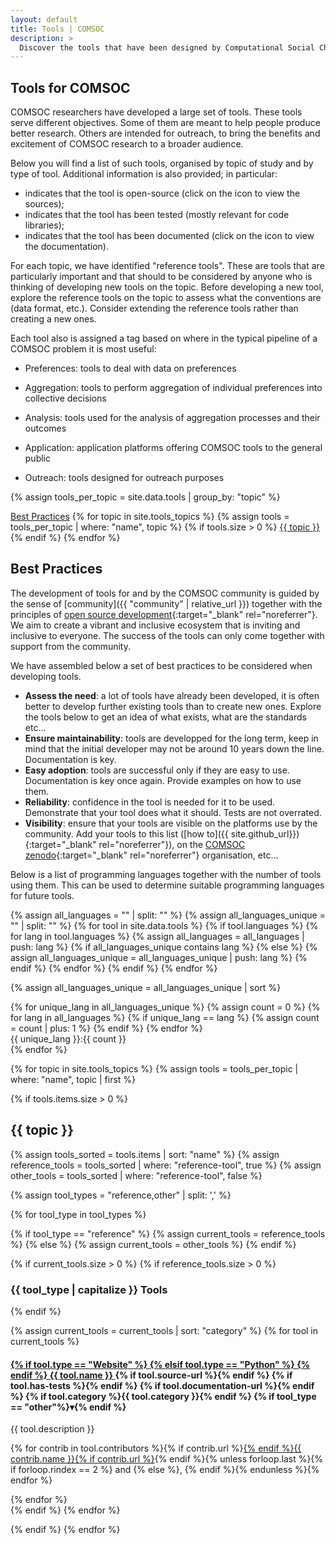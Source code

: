 ```yaml
---
layout: default
title: Tools | COMSOC
description: >
  Discover the tools that have been designed by Computational Social Choice (COMSOC) researchers.
---
```


<section markdown="1" class="section-with-navs">

# Tools for COMSOC

COMSOC researchers have developed a large set of tools. 
These tools serve different objectives. 
Some of them are meant to help people produce better research.
Others are intended for outreach, to bring the benefits and excitement of COMSOC research to a broader audience.

Below you will find a list of such tools, organised by topic of study and by type of tool.
Additional information is also provided; in particular:
- <i class="fa-solid fa-laptop-code"></i> indicates that the tool is open-source (click on the icon to view the sources);
- <i class="fa-solid fa-list-check"></i> indicates that the tool has been tested (mostly relevant for code libraries);
- <i class="fa-solid fa-book"></i> indicates that the tool has been documented (click on the icon to view the documentation).

For each topic, we have identified "reference tools". These are tools that are particularly
important and that should to be considered by anyone who is thinking of developing new tools on the topic.
Before developing a new tool, explore the reference tools on the topic to assess what the
conventions are (data format, etc.). Consider extending the reference tools rather than creating a new ones.

Each tool also is assigned a tag based on where in the typical pipeline of a COMSOC problem it is most useful:
- <span class="badge tool-category">Preferences</span>: tools to deal with data on preferences  

- <span class="badge tool-category">Aggregation</span>: tools to perform aggregation of individual preferences into collective decisions

- <span class="badge tool-category">Analysis</span>: tools used for the analysis of aggregation processes and their outcomes

- <span class="badge tool-category">Application</span>: application platforms offering COMSOC tools to the general public

- <span class="badge tool-category">Outreach</span>: tools designed for outreach purposes

{% assign tools_per_topic = site.data.tools | group_by: "topic" %}

<div class="page-navigation-wrap">
<div class="page-navigation">
<span><a href="#best-practices">Best Practices</a></span>
{% for topic in site.tools_topics %}
{% assign tools = tools_per_topic | where: "name", topic %}
{% if tools.size > 0 %}
<span><a href="#{{ topic }}">{{ topic }}</a></span>
{% endif %}
{% endfor %}
</div>
</div>

</section>

<section id="best-practices" markdown="1">

## Best Practices

The development of tools for and by the COMSOC community is guided by the sense of [community]({{ "community" | relative_url }})
together with the principles of [open source development](https://opensource.com/resources/what-open-source){:target="_blank" rel="noreferrer"}.
We aim to create a vibrant and inclusive ecosystem that is inviting and inclusive to everyone.
The success of the tools can only come together with support from the community.

We have assembled below a set of best practices to be considered when developing tools.

- **Assess the need**: a lot of tools have already been developed, it is often better to develop further existing tools than to create new ones. Explore the tools below to get an idea of what exists, what are the standards etc... 
- **Ensure maintainability**: tools are developped for the long term, keep in mind that the initial developer may not be around 10 years down the line. Documentation is key.
- **Easy adoption**: tools are successful only if they are easy to use. Documentation is key once again. Provide examples on how to use them.
- **Reliability**: confidence in the tool is needed for it to be used. Demonstrate that your tool does what it should. Tests are not overrated.
- **Visibility**: ensure that your tools are visible on the platforms use by the community. Add your tools to this list ([how to]({{ site.github_url}}){:target="_blank" rel="noreferrer"}), on the [COMSOC zenodo](https://zenodo.org/communities/comsoc){:target="_blank" rel="noreferrer"} organisation, etc...

Below is a list of programming languages together with the number of tools using them. This can be
used to determine suitable programming languages for future tools.


{% assign all_languages = "" | split: "" %}
{% assign all_languages_unique = "" | split: "" %}
{% for tool in site.data.tools %}
{% if tool.languages %}
{% for lang in tool.languages %}
{% assign all_languages = all_languages | push: lang %}
{% if all_languages_unique contains lang %}
{% else %}
{% assign all_languages_unique = all_languages_unique | push: lang %}
{% endif %}
{% endfor %}
{% endif %}
{% endfor %}

{% assign all_languages_unique = all_languages_unique | sort %}

<div class="programming-languages-wrap">
{% for unique_lang in all_languages_unique %}
{% assign count = 0 %}
{% for lang in all_languages %}
{% if unique_lang == lang %}
{% assign count = count | plus: 1 %}
{% endif %}
{% endfor %}
<div class="programming-languages"><span>{{ unique_lang }}:</span><span>{{ count }}</span></div>
{% endfor %}
</div>

</section>

{% for topic in site.tools_topics %}
{% assign tools = tools_per_topic | where: "name", topic | first %}

{% if tools.items.size > 0 %}

<section id="{{ topic }}">

<h2>{{ topic }}</h2>

{% assign tools_sorted = tools.items | sort: "name" %}
{% assign reference_tools = tools_sorted | where: "reference-tool", true %}
{% assign other_tools = tools_sorted | where: "reference-tool", false %}

{% assign tool_types = "reference,other" | split: ',' %}

{% for tool_type in tool_types %}

{% if tool_type == "reference" %}
{% assign current_tools = reference_tools %}
{% else %}
{% assign current_tools = other_tools %}
{% endif %}

{% if current_tools.size > 0 %}
{% if reference_tools.size > 0 %}
<h3>{{ tool_type | capitalize }} Tools</h3>
{% endif %}

<div class="{{ tool_type }}-tools-wrap tools-wrap">

{% assign current_tools = current_tools | sort: "category" %}
{% for tool in current_tools %}
<div class="{{ tool_type }}-tool-wrap tool-wrap">

<h4 class="{{ tool_type }}-tool-title">
    <span>
        <a href="{{ tool.url }}" target="_blank" rel="noreferrer">
            {% if tool.type == "Website" %}
                <i class="fa-solid fa-globe"></i>
            {% elsif tool.type == "Python" %}
                <i class="fa-brands fa-python"></i>
            {% endif %}
            {{ tool.name }}
        </a>
    </span>
    <span class="badges-wrap">
        {% if tool.source-url %}<span><a href="{{ tool.source-url }}" target="_blank" rel="noreferrer"><i class="fa-solid fa-laptop-code"></i></a></span>{% endif %}
        {% if tool.has-tests %}<span><i class="fa-solid fa-list-check"></i></span>{% endif %}
        {% if tool.documentation-url %}<span><a href="{{ tool.documentation-url }}" target="_blank" rel="noreferrer"><i class="fa-solid fa-book"></i></a></span>{% endif %}
        {% if tool.category %}<span class="badge tool-category">{{ tool.category }}</span>{% endif %}
        {% if tool_type == "other"%}<span class="toggle-arrow">&#9662;</span>{% endif %}
    </span>
</h4>

<div class="{{ tool_type }}-tool-details tool-details">

<p>{{ tool.description }}</p>

<p>
    {% for contrib in tool.contributors %}<span{% if contrib.maintainer %} class="tool-contributor"{% endif%}>{% if contrib.url %}<a href="{{ contrib.url }}">{% endif %}{{ contrib.name }}{% if contrib.url %}</a>{% endif %}</span>{% unless forloop.last %}{% if forloop.rindex == 2 %} and {% else %}, {% endif %}{% endunless %}{% endfor %}
</p>
</div>
</div>
{% endfor %}
</div>
{% endif %}
{% endfor %}

</section>

{% endif %}
{% endfor %}


<script>
document.addEventListener('DOMContentLoaded', function () {
    const titles = document.querySelectorAll('.other-tool-title');
    titles.forEach(function (title) {
        title.addEventListener('click', function () {
            const content = title.nextElementSibling;
            content.classList.toggle('show');
            title.classList.toggle('show');
        });
    });
});
</script>